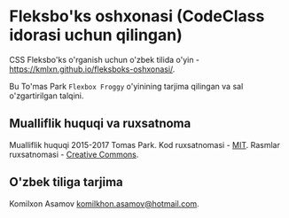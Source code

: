 Fleksbo'ks oshxonasi (CodeClass idorasi uchun qilingan)
=======

CSS Fleksbo'ks o'rganish uchun o'zbek tilida o'yin - https://kmlxn.github.io/fleksboks-oshxonasi/.

Bu To'mas Park `Flexbox Froggy` o'yinining tarjima qilingan va sal o'zgartirilgan talqini.

## Mualliflik huquqi va ruxsatnoma

Mualliflik huquqi 2015-2017 Tomas Park. Kod ruxsatnomasi - [MIT](https://github.com/kmlxn/fleksboks-oshxonasi/blob/gh-pages/LICENSE). Rasmlar ruxsatnomasi - [Creative Commons](https://creativecommons.org/licenses/by/3.0/legalcode.txt).

## O'zbek tiliga tarjima

Komilxon Asamov komilkhon.asamov@hotmail.com.

